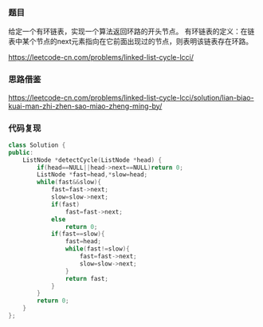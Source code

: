 ### 题目

给定一个有环链表，实现一个算法返回环路的开头节点。
有环链表的定义：在链表中某个节点的next元素指向在它前面出现过的节点，则表明该链表存在环路。

<https://leetcode-cn.com/problems/linked-list-cycle-lcci/>

### 思路借鉴
<https://leetcode-cn.com/problems/linked-list-cycle-lcci/solution/lian-biao-kuai-man-zhi-zhen-sao-miao-zheng-ming-by/>

### 代码复现
~~~ c++
class Solution {
public:
    ListNode *detectCycle(ListNode *head) {
        if(head==NULL||head->next==NULL)return 0;
        ListNode *fast=head,*slow=head;
        while(fast&&slow){
            fast=fast->next;
            slow=slow->next;
            if(fast)
                fast=fast->next;
            else
                return 0;
            if(fast==slow){
                fast=head;
                while(fast!=slow){
                    fast=fast->next;
                    slow=slow->next;
                }
                return fast;
            }
        }
        return 0;
    }
};
~~~

